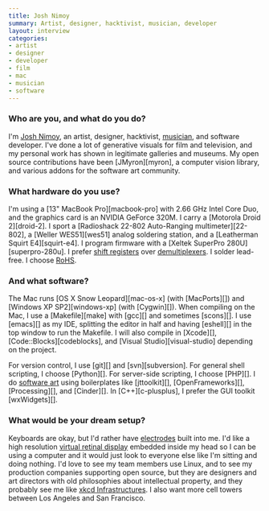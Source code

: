 ```yaml
---
title: Josh Nimoy
summary: Artist, designer, hacktivist, musician, developer
layout: interview
categories:
- artist
- designer
- developer
- film
- mac
- musician
- software
---
```


### Who are you, and what do you do?

I'm [Josh Nimoy](http://jtnimoy.net "Josh's website."), an artist, designer, hacktivist, [musician](http://thenimoys.com "The Nimoys' website."), and software developer. I've done a lot of generative visuals for film and television, and my personal work has shown in legitimate galleries and museums. My open source contributions have been [JMyron][myron], a computer vision library, and various addons for the software art community.

### What hardware do you use?

I'm using a [13" MacBook Pro][macbook-pro] with 2.66 GHz Intel Core Duo, and the graphics card is an NVIDIA GeForce 320M. I carry a [Motorola Droid 2][droid-2]. I sport a [Radioshack 22-802 Auto-Ranging multimeter][22-802], a [Weller WES51][wes51] analog soldering station, and a [Leatherman Squirt E4][squirt-e4]. I program firmware with a [Xeltek SuperPro 280U][superpro-280u]. I prefer [shift registers](http://en.wikipedia.org/wiki/Shift_register "The Wikipedia entry for shift registers.") over [demultiplexers](http://en.wikipedia.org/wiki/Multiplexer "The Wikipedia entry for multiplexers"). I solder lead-free. I choose [RoHS](http://en.wikipedia.org/wiki/Restriction_of_Hazardous_Substances_Directive "The Wikipedia entry for RoHS.").

### And what software?

The Mac runs [OS X Snow Leopard][mac-os-x] (with [MacPorts][]) and [Windows XP SP2][windows-xp] (with [Cygwin][]). When compiling on the Mac, I use a [Makefile][make] with [gcc][] and sometimes [scons][]. I use [emacs][] as my IDE, splitting the editor in half and having [eshell][] in the top window to run the Makefile. I will also compile in [Xcode][], [Code::Blocks][codeblocks], and [Visual Studio][visual-studio] depending on the project.

For version control, I use [git][] and [svn][subversion]. For general shell scripting, I choose [Python][]. For server-side scripting, I choose [PHP][]. I do [software art](http://en.wikipedia.org/wiki/Software_art "The Wikipedia entry for Software Art.") using boilerplates like [jttoolkit][], [OpenFrameworks][], [Processing][], and [Cinder][]. In [C++][c-plusplus], I prefer the GUI toolkit [wxWidgets][].

### What would be your dream setup?

Keyboards are okay, but I'd rather have [electrodes](http://www.desicolours.com/tech/a-new-software-allows-typing-with-brain-waves/09/12/2009 "An article on electrodes in the brain allowing for typing.") built into me. I'd like a high resolution [virtual retinal display](http://en.wikipedia.org/wiki/Virtual_retinal_display "The Wikipedia entry on virtual retinal displays.") embedded inside my head so I can be using a computer and it would just look to everyone else like I'm sitting and doing nothing. I'd love to see my team members use Linux, and to see my production companies supporting open source, but they are designers and art directors with old philosophies about intellectual property, and they probably see me like [xkcd Infrastructures](http://xkcd.com/743/ "The 'Infrastructures' xkcd comic."). I also want more cell towers between Los Angeles and San Francisco.